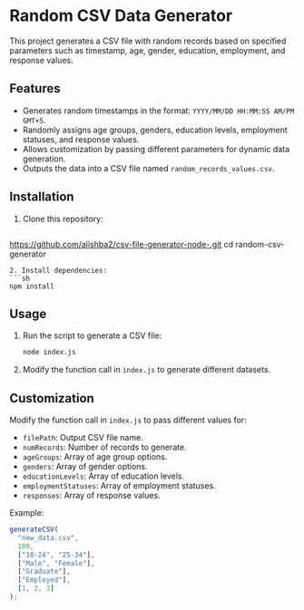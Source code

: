 # Random CSV Data Generator

This project generates a CSV file with random records based on specified parameters such as timestamp, age, gender, education, employment, and response values.

## Features

- Generates random timestamps in the format: `YYYY/MM/DD HH:MM:SS AM/PM GMT+5`.
- Randomly assigns age groups, genders, education levels, employment statuses, and response values.
- Allows customization by passing different parameters for dynamic data generation.
- Outputs the data into a CSV file named `random_records_values.csv`.

## Installation

1. Clone this repository:
   ```sh
https://github.com/alishba2/csv-file-generator-node-.git
   cd random-csv-generator
   ```
2. Install dependencies:
   ```sh
   npm install
   ```

## Usage

1. Run the script to generate a CSV file:
   ```sh
   node index.js
   ```
2. Modify the function call in `index.js` to generate different datasets.

## Customization

Modify the function call in `index.js` to pass different values for:

- `filePath`: Output CSV file name.
- `numRecords`: Number of records to generate.
- `ageGroups`: Array of age group options.
- `genders`: Array of gender options.
- `educationLevels`: Array of education levels.
- `employmentStatuses`: Array of employment statuses.
- `responses`: Array of response values.

Example:

```js
generateCSV(
  "new_data.csv",
  100,
  ["18-24", "25-34"],
  ["Male", "Female"],
  ["Graduate"],
  ["Employed"],
  [1, 2, 3]
);
```
